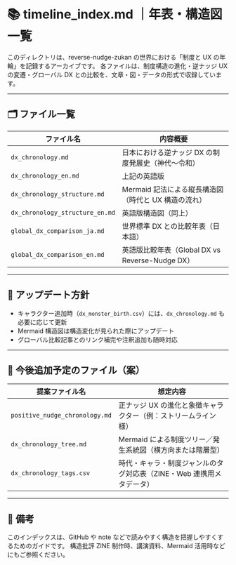 # 📚 timeline_index.md ｜年表・構造図 一覧

このディレクトリは、reverse-nudge-zukan の世界における「制度と UX の年輪」を記録するアーカイブです。
各ファイルは、制度構造の進化・逆ナッジ UX の変遷・グローバル DX との比較を、文章・図・データの形式で収録しています。

---

## 🗂 ファイル一覧

| ファイル名                      | 内容概要                                             |
| ------------------------------- | ---------------------------------------------------- |
| `dx_chronology.md`              | 日本における逆ナッジ DX の制度発展史（神代〜令和）   |
| `dx_chronology_en.md`           | 上記の英語版                                         |
| `dx_chronology_structure.md`    | Mermaid 記法による縦長構造図（時代と UX 構造の流れ） |
| `dx_chronology_structure_en.md` | 英語版構造図（同上）                                 |
| `global_dx_comparison_ja.md`    | 世界標準 DX との比較年表（日本語）                   |
| `global_dx_comparison_en.md`    | 英語版比較年表（Global DX vs Reverse-Nudge DX）      |

---

## 🔁 アップデート方針

- キャラクター追加時（`dx_monster_birth.csv`）には、`dx_chronology.md` も必要に応じて更新
- Mermaid 構造図は構造変化が見られた際にアップデート
- グローバル比較記事とのリンク補完や注釈追加も随時対応

---

## 🔗 今後追加予定のファイル（案）

| 提案ファイル名                 | 想定内容                                                             |
| ------------------------------ | -------------------------------------------------------------------- |
| `positive_nudge_chronology.md` | 正ナッジ UX の進化と象徴キャラクター（例：ストリームライン様）       |
| `dx_chronology_tree.md`        | Mermaid による制度ツリー／発生系統図（横方向または階層型）           |
| `dx_chronology_tags.csv`       | 時代・キャラ・制度ジャンルのタグ対応表（ZINE・Web 連携用メタデータ） |

---

## 🧠 備考

このインデックスは、GitHub や note などで読みやすく構造を把握しやすくするためのガイドです。
構造批評 ZINE 制作時、講演資料、Mermaid 活用時などにもご参照ください。

